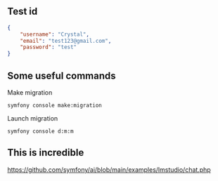 ## Test id

```json
{
    "username": "Crystal",
    "email": "test123@gmail.com",
    "password": "test"
}
```

## Some useful commands
Make migration
```
symfony console make:migration 
```
Launch migration
```
symfony console d:m:m
```

## This is incredible

https://github.com/symfony/ai/blob/main/examples/lmstudio/chat.php
